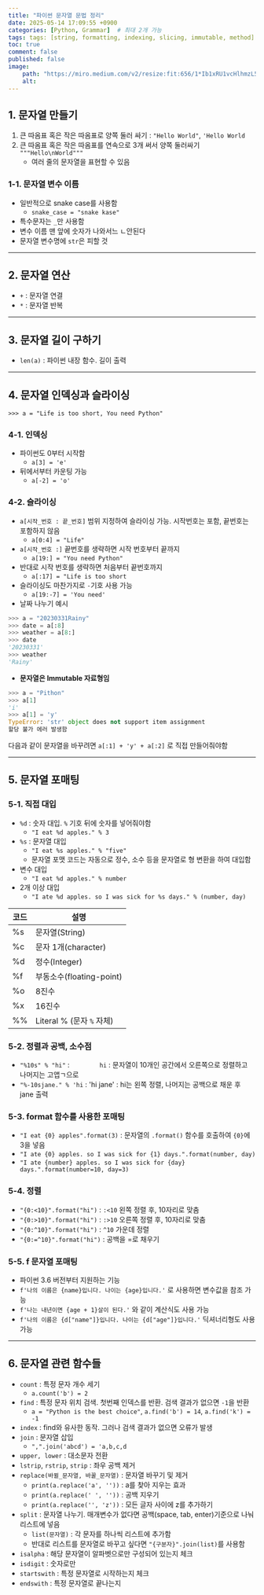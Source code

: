 ```yaml
---
title: "파이썬 문자열 문법 정리"
date: 2025-05-14 17:09:55 +0900
categories: [Python, Grammar]  # 최대 2개 가능
tags: tags: [string, formatting, indexing, slicing, immutable, method]
toc: true
comment: false
published: false
image:
    path: "https://miro.medium.com/v2/resize:fit:656/1*Ib1xRU1vcHlhmzL5LdIrrg.jpeg"
    alt: 
---
```


## 1. 문자열 만들기
1. 큰 따옴표 혹은 작은 따옴표로 양쪽 둘러 싸기 : `"Hello World"`, `'Hello World`
2. 큰 따옴표 혹은 작은 따옴표를 연속으로 3개 써서 양쪽 둘러싸기 `"""Hello\nWorld"""`
	- 여러 줄의 문자열을 표현할 수 있음
### 1-1. 문자열 변수 이름
- 일반적으로 snake case를 사용함
	- `snake_case = "snake kase"`
- 특수문자는 `_`만 사용함
- 변수 이름 맨 앞에 숫자가 나와서느 ㄴ안된다
- 문자열 변수명에 `str`은 피할 것

---

## 2. 문자열 연산

- `+` : 문자열 연결
- `*` : 문자열 반복

---

## 3. 문자열 길이 구하기

- `len(a)` : 파이썬 내장 함수. 길이 출력

---

## 4. 문자열 인덱싱과 슬라이싱

`>>> a = "Life is too short, You need Python"`

### 4-1. 인덱싱

- 파이썬도 0부터 시작함 
	- `a[3] = 'e'`
- 뒤에서부터 카운팅 가능 
	- `a[-2] = 'o'`

### 4-2. 슬라이싱

- `a[시작_번호 : 끝_번호]` 범위 지정하여 슬라이싱 가능. 시작번호는 포함, 끝번호는 포함하지 않음
	- `a[0:4] = "Life"` 
- `a[시작_번호 :]` 끝번호를 생략하면 시작 번호부터 끝까지 
	- `a[19:] = "You need Python"`
- 반대로 시작 번호를 생략하면 처음부터 끝번호까지
	- `a[:17] = "Life is too short`
- 슬라이싱도 마찬가지로 `-`기호 사용 가능
	- `a[19:-7] = 'You need'` 
- 날짜 나누기 예시

```python
>>> a = "20230331Rainy"
>>> date = a[:8]
>>> weather = a[8:]
>>> date
'20230331'
>>> weather
'Rainy'
```

- **문자열은 Immutable 자료형임**

```python
>>> a = "Pithon"
>>> a[1]
'i'
>>> a[1] = 'y'
TypeError: 'str' object does not support item assignment
할당 불가 에러 발생함
```

다음과 같이 문자열을 바꾸려면 `a[:1] + 'y' + a[:2]` 로 직접 만들어줘야함

---

## 5. 문자열 포매팅

### 5-1. 직접 대입

- `%d` : 숫자 대입. `%` 기호 뒤에 숫자를 넣어줘야함
	- `"I eat %d apples." % 3`
- `%s` : 문자열 대입
	- `"I eat %s apples." % "five"`
	- 문자열 포맷 코드는 자동으로 정수, 소수 등을 문자열로 형 변환을 하여 대입함
- 변수 대입
	-  `"I eat %d apples." % number`
- 2개 이상 대입
	- `"I ate %d apples. so I was sick for %s days." % (number, day)`

|코드|설명|
|---|---|
|%s|문자열(String)|
|%c|문자 1개(character)|
|%d|정수(Integer)|
|%f|부동소수(floating-point)|
|%o|8진수|
|%x|16진수|
|%%|Literal % (문자 `%` 자체)|

### 5-2. 정렬과 공백, 소수점

- `"%10s" % "hi"` : `        hi` : 문자열이 10개인 공간에서 오른쪽으로 정렬하고 나머지는 고앱ㄱ으로
- `"%-10sjane." % 'hi` : 'hi        jane' : hi는 왼쪽 정렬, 나머지는 공백으로 채운 후 jane 출력

### 5-3. format 함수를 사용한 포매팅

- `"I eat {0} apples".format(3)` : 문자열의 `.format()` 함수를 호출하여 `{0}`에 3을 넣음
- `"I ate {0} apples. so I was sick for {1} days.".format(number, day)` 
- `"I ate {number} apples. so I was sick for {day} days.".format(number=10, day=3)`

### 5-4. 정렬

- `"{0:<10}".format("hi")` : `:<10` 왼쪽 정렬 후, 10자리로 맞춤
- `"{0:>10}".format("hi")` : `:>10` 오른쪽 정렬 후, 10자리로 맞춤
- `"{0:^10}".format("hi")` : `^10` 가운데 정렬
- `"{0:=^10}".format("hi")` : 공백을 =로 채우기

### 5-5. f 문자열 포매팅

- 파이썬 3.6 버전부터 지원하는 기능
- `f'나의 이름은 {name}입니다. 나이는 {age}입니다.'` 로 사용하면 변수값을 참조 가능
- `f'나는 내년이면 {age + 1}살이 된다.'` 와 같이 계산식도 사용 가능
- `f'나의 이름은 {d["name"]}입니다. 나이는 {d["age"]}입니다.'` 딕셔너리형도 사용 가능

---

## 6. 문자열 관련 함수들

- `count` : 특정 문자 개수 세기
	- `a.count('b') = 2`
- `find` : 특정 문자 위치 검색. 첫번째 인덱스를 반환. 검색 결과가 없으면 `-1`을 반환
	- `a = "Python is the best choice"`, `a.find('b') = 14`, `a.find('k') = -1`
- `index` : find와 유사한 동작. 그러나 검색 결과가 없으면 오류가 발생
- `join` : 문자열 삽입
	- `",".join('abcd') = 'a,b,c,d`
- `upper, lower` : 대소문자 전환
- `lstrip`, `rstrip`, `strip` : 좌우 공백 제거
- `replace(바뀔_문자열, 바꿀_문자열)` : 문자열 바꾸기 및 제거
	- `print(a.replace('a', ''))` : a를 찾아 지우는 효과
	- `print(a.replace(' ', ''))` : 공백 지우기
	- `print(a.replace('', 'z'))` : 모든 글자 사이에 z를 추가하기
- `split` : 문자열 나누기. 매개변수가 없다면 공백(space, tab, enter)기준으로 나눠 리스트에 넣음
	- `list(문자열)` : 각 문자를 하나씩 리스트에 추가함
	- 반대로 리스트를 문자열로 바꾸고 싶다면 `"{구분자}".join(list)`를 사용함
- `isalpha` : 해당 문자열이 알파벳으로만 구성되어 있는지 체크
- `isdigit` : 숫자로만
- `startswith` : 특정 문자열로 시작하는지 체크
- `endswith` : 특정 문자열로 끝나는지



